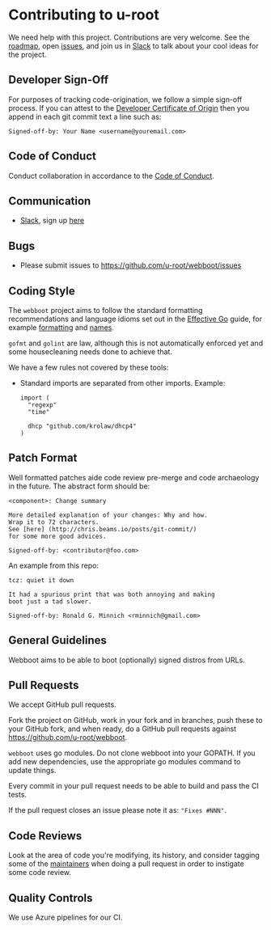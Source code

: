 # Contributing to u-root

We need help with this project. Contributions are very welcome. See the [roadmap](roadmap.md), open [issues](https://github.com/u-root/webboot/issues), and join us in [Slack](CONTRIBUTING.md#communication) to talk about your cool ideas for the project.

## Developer Sign-Off

For purposes of tracking code-origination, we follow a simple sign-off
process.  If you can attest to the [Developer Certificate of
Origin](https://developercertificate.org/) then you append in each git
commit text a line such as:
```
Signed-off-by: Your Name <username@youremail.com>
```
## Code of Conduct

Conduct collaboration in accordance to the [Code of
Conduct](https://github.com/u-root/u-root/wiki/Code-of-Conduct).

## Communication

- [Slack](https://u-root.slack.com), sign up
[here](http://slack.u-root.com/)

## Bugs

- Please submit issues to https://github.com/u-root/webboot/issues

## Coding Style

The ``webboot`` project aims to follow the standard formatting recommendations
and language idioms set out in the [Effective Go](https://golang.org/doc/effective_go.html)
guide, for example [formatting](https://golang.org/doc/effective_go.html#formatting)
and [names](https://golang.org/doc/effective_go.html#names).

`gofmt` and `golint` are law, although this is not automatically enforced
yet and some housecleaning needs done to achieve that.

We have a few rules not covered by these tools:

- Standard imports are separated from other imports. Example:
    ```
    import (
      "regexp"
      "time"

      dhcp "github.com/krolaw/dhcp4"
    )
    ```

## Patch Format

Well formatted patches aide code review pre-merge and code archaeology in
the future.  The abstract form should be:
```
<component>: Change summary

More detailed explanation of your changes: Why and how.
Wrap it to 72 characters.
See [here] (http://chris.beams.io/posts/git-commit/)
for some more good advices.

Signed-off-by: <contributor@foo.com>
```

An example from this repo:
```
tcz: quiet it down

It had a spurious print that was both annoying and making
boot just a tad slower.

Signed-off-by: Ronald G. Minnich <rminnich@gmail.com>
```

## General Guidelines

Webboot aims to be able to boot (optionally) signed distros from URLs.

## Pull Requests

We accept GitHub pull requests.

Fork the project on GitHub, work in your fork and in branches, push
these to your GitHub fork, and when ready, do a GitHub pull requests
against https://github.com/u-root/webboot.

`webboot` uses go modules. Do not clone webboot into your GOPATH. 
If you add new dependencies, use the appropriate go modules command
to update things.

Every commit in your pull request needs to be able to build and pass the CI tests.

If the pull request closes an issue please note it as: `"Fixes #NNN"`.

## Code Reviews

Look at the area of code you're modifying, its history, and consider
tagging some of the [maintainers](https://u-root.tk/#contributors) when doing a
pull request in order to instigate some code review.

## Quality Controls

We use Azure pipelines for our CI.
